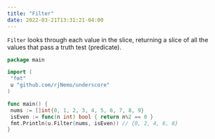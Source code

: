 ```yaml
---
title: "Filter"
date: 2022-03-21T13:31:21-04:00
---
```


`Filter` looks through each value in the slice, returning a slice of all the values that pass a truth test (predicate).

```go
package main

import (
 "fmt"
 u "github.com/rjNemo/underscore"
)

func main() {
 nums := []int{0, 1, 2, 3, 4, 5, 6, 7, 8, 9}
 isEven := func(n int) bool { return n%2 == 0 }
 fmt.Println(u.Filter(nums, isEven)) // {0, 2, 4, 6, 8}
}
```
